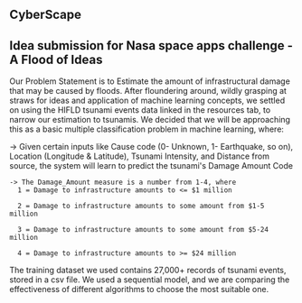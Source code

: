 CyberScape
---------------
Idea submission for Nasa space apps challenge - A Flood of Ideas
---------------
Our Problem Statement is to Estimate the amount of infrastructural damage that may be caused by floods.
After floundering around, wildly grasping at straws for ideas and application of machine learning concepts, we settled on using the HIFLD tsunami events data linked in the resources tab, to narrow our estimation to tsunamis.
We decided that we will be approaching this as a basic multiple classification problem in machine learning, where:
 
 -> Given certain inputs like Cause code (0- Unknown, 1- Earthquake, so on), Location (Longitude & Latitude), Tsunami Intensity, and Distance from source, the system will learn
     to predict the tsunami's Damage Amount Code
  
	-> The Damage_Amount measure is a number from 1-4, where
	  1 = Damage to infrastructure amounts to <= $1 million 
                                                           
	  2 = Damage to infrastructure amounts to some amount from $1-5 million 
                                                           
	  3 = Damage to infrastructure amounts to some amount from $5-24 million
                                                           
  	  4 = Damage to infrastructure amounts to >= $24 million 

The training dataset we used contains 27,000+ records of tsunami events, stored in a csv file. We used a sequential model, and we are comparing the effectiveness of different algorithms to choose the most suitable one.
